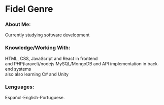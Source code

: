 <html>		

 <tittle> 
 <h1>
	 Fidel Genre
 </h1> 
 </tittle> 

<h3>
About Me:
</h3>

<body>
	
<p>
Currently studying software development
</p>

<h3>
Knowledge/Working With:
</h3>

<P>	
HTML, CSS, JavaScript and React in frontend <br>
and PHP(laravel)/nodejs MySQL/MongoDB and API implementation in back-end systems <br>
also also learning C# and Unity
</P>

<h3>
Lenguages:
</h3>

<P>
Español-English-Portuguese.
</p>

</body>
</html>
